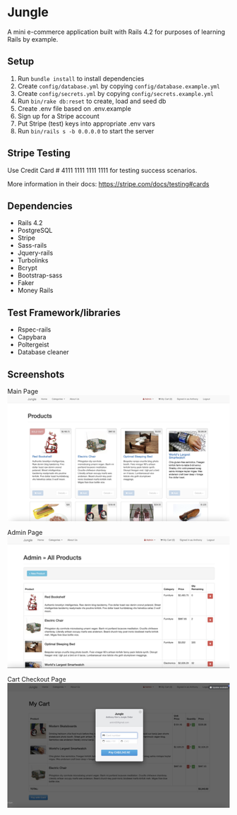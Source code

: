 # Jungle

A mini e-commerce application built with Rails 4.2 for purposes of learning Rails by example.

## Setup

1. Run `bundle install` to install dependencies
2. Create `config/database.yml` by copying `config/database.example.yml`
3. Create `config/secrets.yml` by copying `config/secrets.example.yml`
4. Run `bin/rake db:reset` to create, load and seed db
5. Create .env file based on .env.example
6. Sign up for a Stripe account
7. Put Stripe (test) keys into appropriate .env vars
8. Run `bin/rails s -b 0.0.0.0` to start the server

## Stripe Testing

Use Credit Card # 4111 1111 1111 1111 for testing success scenarios.

More information in their docs: <https://stripe.com/docs/testing#cards>

## Dependencies

* Rails 4.2 
* PostgreSQL
* Stripe
* Sass-rails
* Jquery-rails
* Turbolinks
* Bcrypt
* Bootstrap-sass
* Faker
* Money Rails

## Test Framework/libraries

* Rspec-rails
* Capybara
* Poltergeist
* Database cleaner

## Screenshots

Main Page
!["Jungle Main Page"](https://github.com/hyuntony/jungle-rails/blob/master/docs/Jungle%20Main%20Page.png?raw=true)

Admin Page
!["Jungle Admin Page"](https://github.com/hyuntony/jungle-rails/blob/master/docs/Jungle%20Admin%20Page.png?raw=true)

Cart Checkout Page
!["Jungle Cart Checkout"](https://github.com/hyuntony/jungle-rails/blob/master/docs/Jungle%20Cart%20Checkout.png?raw=true)
